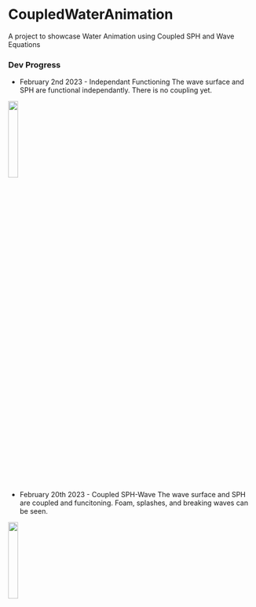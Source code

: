 # CoupledWaterAnimation
A project to showcase Water Animation using Coupled SPH and Wave Equations

### Dev Progress
* February 2nd 2023 - Independant Functioning
The wave surface and SPH are functional independantly. There is no coupling yet.
<img src="media/feb-2-functional.gif" width=20% height=20%>

* February 20th 2023 - Coupled SPH-Wave
The wave surface and SPH are coupled and funcitoning. Foam, splashes, and breaking waves can be seen.
<img src="media/feb-20-coupled.gif" width=20% height=20%>
